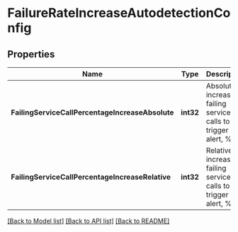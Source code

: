 # FailureRateIncreaseAutodetectionConfig

## Properties
Name | Type | Description | Notes
------------ | ------------- | ------------- | -------------
**FailingServiceCallPercentageIncreaseAbsolute** | **int32** | Absolute increase of failing service calls to trigger an alert, %. | 
**FailingServiceCallPercentageIncreaseRelative** | **int32** | Relative increase of failing service calls to trigger an alert, %. | 

[[Back to Model list]](../README.md#documentation-for-models) [[Back to API list]](../README.md#documentation-for-api-endpoints) [[Back to README]](../README.md)


